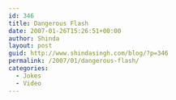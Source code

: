 ```yaml
---
id: 346
title: Dangerous Flash
date: 2007-01-26T15:26:51+00:00
author: Shinda
layout: post
guid: http://www.shindasingh.com/blog/?p=346
permalink: /2007/01/dangerous-flash/
categories:
  - Jokes
  - Video
---
```


